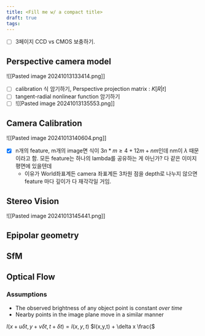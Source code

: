 ```yaml
---
title: <Fill me w/ a compact title>
draft: true
tags:
---
```

- [ ]   3페이지 CCD vs CMOS 보충하기.


## Perspective camera model
![[Pasted image 20241013133414.png]]
- [ ] calibration 식 암기하기, Perspective projection matrix : $K[R|t]$ 
- [ ] tangent-radial nonlinear function 암기하기
- [ ] ![[Pasted image 20241013135553.png]]

## Camera Calibration
![[Pasted image 20241013140604.png]]
- [x] n개의 feature, m개의 image면 식이 $3n*m ≥ 4+12m+nm$인데 nm이 $\lambda$ 때문이라고 함. 모든 feature는 하나의 lambda를 공유하는 게 아닌가? 다 같은 이미지평면에 있을텐데 
	- 이유가 World좌표계든 camera 좌표계든 3차원 점을 depth로 나누지 않으면 feature 마다 깊이가 다 재각각일 거임.

## Stereo Vision
![[Pasted image 20241013145441.png]]

## Epipolar geometry

## SfM

## Optical Flow
### Assumptions
- The observed brightness of any object point is constant *over time*
- Nearby points in the image plane move in a similar manner 

$I(x+u\delta t, y+v\delta t, t+\delta t) = I(x,y,t)$
$I(x,y,t) + \delta x \frac{$